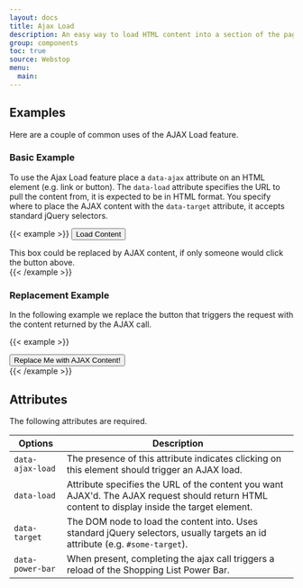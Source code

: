 ```yaml
---
layout: docs
title: Ajax Load
description: An easy way to load HTML content into a section of the page.
group: components
toc: true
source: Webstop
menu:
  main:
---
```


  

## Examples

Here are a couple of common uses of the AJAX Load feature.

### Basic Example

To use the Ajax Load feature place a `data-ajax` attribute on an HTML element (e.g. link or button). The `data-load` 
attribute specifies the URL to pull the content from, it is expected to be in HTML format. You specify where to place 
the AJAX content with the `data-target` attribute, it accepts standard jQuery selectors.


{{< example >}}
<button data-ajax-load data-target="#ajax-target-1" data-load="{{ sinatra_host }}/alert_success" class="btn btn-primary mb-2">
  Load Content
</button>

<div id="ajax-target-1">
  <div class="alert alert-info">
    This box could be replaced by AJAX content, if only someone would click the button above.
  </div>
</div>
{{< /example >}}

### Replacement Example

In the following example we replace the button that triggers the request with the content returned by the AJAX call.

{{< example >}}
<div id="ajax-target-replace">
  <button data-ajax-load data-target="#ajax-target-replace" data-load="{{ sinatra_host }}/alert_success" class="btn btn-primary">
    Replace Me with AJAX Content!
  </button>
</div>
{{< /example >}}

## Attributes

The following attributes are required.

<table class="table table-bordered table-striped">
  <thead>
    <tr>
      <th>Options</th>
      <th>Description</th>
    </tr>
  </thead>
  <tbody>
    <tr>
      <td><code class="text-nowrap">data-ajax-load</code></td>
      <td>The presence of this attribute indicates clicking on this element should trigger an AJAX load.</td>
    </tr>
    <tr>
      <td><code class="text-nowrap">data-load</code></td>
      <td>
        Attribute specifies the URL of the content you want AJAX'd. The AJAX request should return 
        HTML content to display inside the target element. 
      </td>
    </tr>
    <tr>
      <td><code class="text-nowrap">data-target</code></td>
      <td>
        The DOM node to load the content into. Uses standard jQuery selectors, usually targets an id attribute 
        (e.g. <code class="text-nowrap">#some-target</code>).
      </td>
    </tr>
    <tr>
      <td><code class="text-nowrap">data-power-bar</code></td>
      <td>
        When present, completing the ajax call triggers a reload of the Shopping List Power Bar.
      </td>
    </tr>
  </tbody>
</table>


